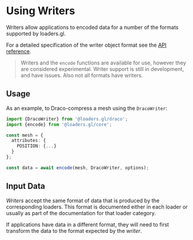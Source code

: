 # Using Writers

Writers allow applications to encoded data for a number of the formats supported by loaders.gl.

For a detailed specification of the writer object format see the [API reference](docs/specifications/writer-object-format.md).

> Writers and the `encode` functions are available for use, however they are considered experimental.
Writer support is still in development, and have issues. Also not all formats have writers.

## Usage

As an example, to Draco-compress a mesh using the `DracoWriter`:

```typescript
import {DracoWriter} from '@loaders.gl/draco';
import {encode} from '@loaders.gl/core';

const mesh = {
  attributes: {
    POSITION: {...}
  }
};

const data = await encode(mesh, DracoWriter, options);
```

## Input Data

_Writers_ accept the same format of data that is produced by the corresponding loaders. This format is documented either in each loader or usually as part of the documentation for that loader category.

If applications have data in a different format, they will need to first transform the data to the format expected by the _writer_.

